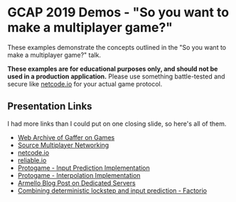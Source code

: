 # GCAP 2019 Demos - "So you want to make a multiplayer game?"

These examples demonstrate the concepts outlined in the "So you want to make a multiplayer game?" talk.

**These examples are for educational purposes only, and should not be used in a production application.** Please use something battle-tested and secure like [netcode.io](https://github.com/networkprotocol/netcode.io) for your actual game protocol.

## Presentation Links

I had more links than I could put on one closing slide, so here's all of them.

* [Web Archive of Gaffer on Games](https://web.archive.org/web/20190328001900/https://gafferongames.com/)
* [Source Multiplayer Networking](https://developer.valvesoftware.com/wiki/Source_Multiplayer_Networking)
* [netcode.io](https://github.com/networkprotocol/netcode.io)
* [reliable.io](https://github.com/networkprotocol/reliable.io)
* [Protogame - Input Prediction Implementation](https://github.com/RedpointGames/Protogame/blob/master/Protogame/Network/LowLevel/InputPrediction.cs)
* [Protogame - Interpolation Implementation](https://github.com/RedpointGames/Protogame/tree/master/Protogame/Network/TimeMachines)
* [Armello Blog Post on Dedicated Servers](https://steamcommunity.com/games/290340/announcements/detail/1696062196980619562)
* [Combining deterministic lockstep and input prediction - Factorio](https://www.factorio.com/blog/post/fff-302)
